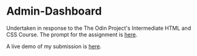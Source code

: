 # Admin-Dashboard
Undertaken in response to the The Odin Project's Intermediate HTML and CSS Course. The prompt for the assignment is [here](https://www.theodinproject.com/lessons/node-path-intermediate-html-and-css-admin-dashboard).

A live demo of my submission is [here](https://nhsegal.github.io/admin-dashboard/).
